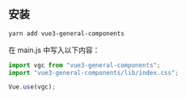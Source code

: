 ## 安装

```bash
yarn add vue3-general-components
```

在 main.js 中写入以下内容：

```js
import vgc from "vue3-general-components";
import "vue3-general-components/lib/index.css";

Vue.use(vgc);
```
